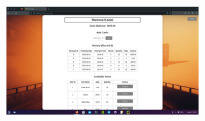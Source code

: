 ![Alt Text](https://raw.githubusercontent.com/seetharaman52/PettyShop/main/assests/Screenshots/1.png)
